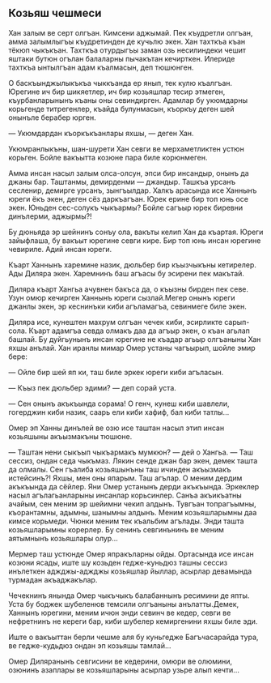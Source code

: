 ## Козьяш чешмеси

Хан залым ве серт олгъан.
Кимсени аджымай.
Пек къудретли олгъан, амма залымлыгъы къудретинден де кучьлю экен.
Хан тахткъа къан тёкюп чыкъкъан.
Тахткъа отурдыгъы заман озь несилиндеки чешит яштаки бутюн огълан балаларны пычакътан кечирткен.
Илериде тахткъа ынтылгъан адам къалмасын, деп тюшюнген.

О баскъынджылыкъкъа чыккъанда ер янып, тек кулю къалгъан.
Юрегине ич бир шикяетлер, ич бир козьяшлар тесир этмеген, къурбанларынынъ къаны оны севиндирген.
Адамлар бу укюмдарны корьгенде титрегенлер, къайда булунмасын, къоркъу деген шей онынъле берабер юрген.

— Укюмдардан къоркъкъанлары яхшы, — деген Хан.

Укюмранлыкъны, шан-шурети Хан севги ве мерхаметликтен устюн корьген.
Бойле вакъытта козюне пара биле корюнмеген.

Амма инсан насыл залым олса-олсун, эпси бир инсандыр, онынъ да джаны бар.
Таштанмы, демирденми — джандыр.
Ташкъа урсанъ сесленир, демирге урсанъ, зынгъылдар.
Халкъ арасында исе Ханнынъ юреги ёкъ экен, деген сёз даркъагъан.
Юрек ерине бир топ юнь осе экен.
Юньден сес-солукъ чыкъармы?
Бойле сагъыр юрек биревни динълерми, аджырмы?!

Бу дюньяда эр шейнинъ сонъу ола, вакъты келип Хан да къартая.
Юреги зайыфлаша, бу вакъыт юрегине севги кире.
Бир топ юнь инсан юрегине чевириле.
Адий инсан юреги.

Къарт Ханнынъ харемине назик, дюльбер бир къызчыкъны кетирелер.
Ады Диляра экен.
Харемнинъ баш агъасы бу эсирени пек макътай.

Диляра къарт Хангьа ачувнен бакъса да, о къызны бирден пек севе.
Узун омюр кечирген Ханнынъ юреги сызлай.Мегер онынъ юреги джанлы экен, эр кеснинъки киби агъламагъа, севинмеге биле экен.

Диляра исе, кунештен махрум олгъан чечек киби, эсирликте сарып-сола.
Къарт адамгъа севда олмакъ даа да агъыр экен, о къан агьлап башлай.
Бу дуйгьунынъ инсан юрегине не къадар агьыр олгъаныны Хан яхшы анълай.
Хан иранлы мимар Омер устаны чагъырып, шойле эмир бере:

— Ойле бир шей яп ки, таш биле эркек юреги киби агъласын.

— Къыз пек дюльбер эдими? — деп сорай уста.

— Сен онынъ акъкъында сорама!
О генч, кунеш киби шавлели, гогерджин киби назик, саарь ели киби хафиф, бал киби татлы...

Омер эп Ханны динълей ве озю исе таштан насыл этип инсан козьяшыны акъызмакъны тюшюне.

— Таштан нени сыкъып чыкъармакъ мумкюн? — дей о Хангьа. — Таш сессиз, ондан седа чыкъмаз.
Лякин сенде джан бар экен, демек ташта да олмалы.
Сен гъалиба козьяшынъны таш ичинден акъызмакъ истейсинъ?!
Яхшы, мен оны япарым.
Таш агълар.
О меним дердим акъкъында да сёйлер.
Яни Омер устанынъ дерди акъкъында.
Эркеклер насыл агълагьанларыны инсанлар корьсинлер.
Санъа акъикъатны ачайым, сен меним эр шейимни чекип алдынъ.
Тувгъан топрагъымны, къорантамны, адымны, шанымны алдынъ.
Меним козьяшларымны даа кимсе корьмеди.
Чюнки меним тек къальбим агълады.
Энди ташта козьяшларымны корерлер.
Бу сенинъ севгинънинъ ве меним аятымнынъ козьяшлары олур...

Мермер таш устюнде Омер япракъларны ойды.
Ортасында исе инсан козюни ясады, иште шу козьден гедже-куньдюз ташны сессиз инълеткен аджджы-аджджы козьяшлар йыллар, асырлар девамында турмадан акъаджакълар.

Чечекнинъ янында Омер чыкъчыкъ балабаннынъ ресимини де япты.
Уста бу боджек шубеленюв темсили олгъаныны анълатты.Демек, Ханнынъ юрегини, меним ичюн энди севинч ве кедер, севги ве нефретнинъ не кереги бар, киби шубелер кемиргенини яхшы биле эди.

Иште о вакъыттан берли чешме аля бу куньгедже Багъчасарайда тура, ве гедже-кудьдюз ондан эп козьяшы тамлай...

Омер Диляранынъ севгисини ве кедерини, омюри ве олюмини, озюнинъ азаплары ве козьяшларыны асырлар узьре алып кечти... 

